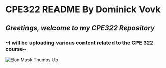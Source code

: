 # CPE322 README By Dominick Vovk
## **_Greetings, welcome to my CPE322 Repository_**

### ~I will be uploading various content related to the CPE 322 course~

![Elon Musk Thumbs Up](https://media.vanityfair.com/photos/60858efd879ac8cf431211fb/1:1/w_3571,h_3571,c_limit/1229892421)
